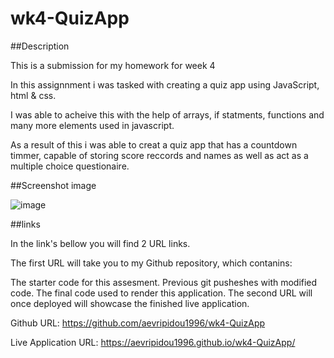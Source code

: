 # wk4-QuizApp

##Description

This is a submission for my homework for week 4

In this assignnment i was tasked with creating a quiz app using JavaScript, html & css.

I was able to acheive this with the help of arrays, if statments, functions and many more elements used in javascript.

As a result of this i was able to creat a quiz app that has a countdown timmer, capable of storing score reccords and names as well as act as a multiple choice questionaire.

##Screenshot image 

![image](https://user-images.githubusercontent.com/114223852/223718063-43b35008-105b-4c3f-bf57-71ac3ebd31e3.png)


##links 

In the link's bellow you will find 2 URL links.

The first URL will take you to my Github repository, which contanins:

The starter code for this assesment. Previous git pusheshes with modified code. The final code used to render this application. The second URL will once deployed will showcase the finished live application.

Github URL: https://github.com/aevripidou1996/wk4-QuizApp

Live Application URL: https://aevripidou1996.github.io/wk4-QuizApp/
